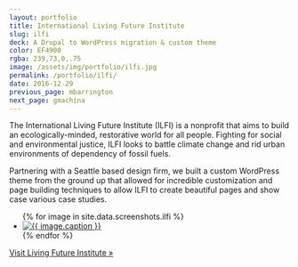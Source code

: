 ```yaml
---
layout: portfolio
title: International Living Future Institute
slug: ilfi
deck: A Drupal to WordPress migration & custom theme
color: EF4900
rgba: 239,73,0,.75
image: /assets/img/portfolio/ilfi.jpg
permalink: /portfolio/ilfi/
date: 2016-12-29
previous_page: mbarrington
next_page: gmachina
---
```


The International Living Future Institute (ILFI) is a nonprofit that aims to build an ecologically-minded, restorative world for all people. Fighting for social and environmental justice, ILFI looks to battle climate change and rid urban environments of dependency of fossil fuels.

Partnering with a Seattle based design firm, we built a custom WordPress theme from the ground up that allowed for incredible customization and page building techniques to allow ILFI to create beautiful pages and show case various case studies.

<ul class="list-inline clearfix">
{% for image in site.data.screenshots.ilfi %}
<li class="col-xs-2">
<a href="{{image.url}}" class="thumbnail lightbox">
  <img class="img-rounded" src="{{image.thumb}}" alt="{{ image.caption }}">
</a>
</li>
{% endfor %}
</ul>

[Visit Living Future Institute &raquo;](https://living-future.org)
